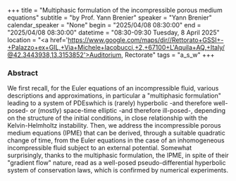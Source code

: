 +++
title = "Multiphasic formulation of the incompressible porous medium equations"
subtitle = "by Prof. Yann Brenier"
speaker = "Yann Brenier"
calendar_speaker = "None"
begin = "2025/04/08  08:30:00"
end = "2025/04/08  08:30:00"
datetime = "08:30-09:30 Tuesday, 8 April 2025"
location = "<a href='https://www.google.com/maps/dir//Rettorato+GSSI+-+Palazzo+ex+GIL,+Via+Michele+Iacobucci,+2,+67100+L'Aquila+AQ,+Italy/@42.3443938,13.3153852'>Auditorium, Rectorate</a>"
tags = "a_s_w"
+++

### Abstract
We first recall, for the Euler equations of an incompressible fluid, various descriptions and approximations, in particular a "multiphasic formulation" leading to a system of PDEswhich is (rarely) hyperbolic -and therefore well-posed- or (mostly) space-time elliptic -and therefore ill-posed-, depending on the structure of the initial conditions, in close relationship with the Kelvin-Helmholtz instability. Then, we address the incompressible porous medium equations (IPME) that can be derived, through a suitable quadratic change of time, from the Euler equations in the case of an inhomogeneous incompressible fluid subject to an external potential. Somewhat  surprisingly, thanks to the multiphasic formulation, the IPME, in spite of their "gradient flow" nature, read as a well-posed pseudo-differential hyperbolic system of conservation laws, which is confirmed by numerical experiments.
